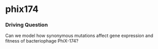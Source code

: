 # phix174

### Driving Question
Can we model how synonymous mutations affect gene expression and fitness of bacteriophage PhiX-174? 
